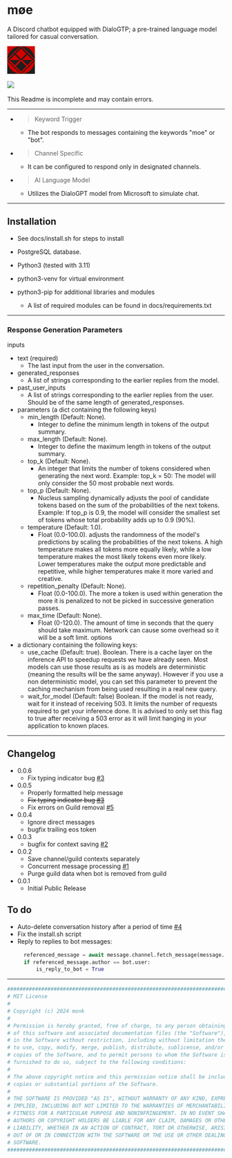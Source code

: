 # møe

A Discord chatbot equipped with DialoGTP; a pre-trained language model tailored for casual conversation.

<img decoding="async" loading="lazy" alt="moe icon of a red and black checkered diamond" src="https://raw.githubusercontent.com/monk-afk/moe/main/images/moe_icon_solid_1280px.png" width="64"/>

[![](https://dcbadge.limes.pink/api/server/CFBC8juT8c)](https://discord.gg/CFBC8juT8c)

This Readme is incomplete and may contain errors.

___

- > Keyword Trigger
  - The bot responds to messages containing the keywords "moe" or "bot".
- > Channel Specific
  - It can be configured to respond only in designated channels.
- > AI Language Model
  - Utilizes the DialoGPT model from Microsoft to simulate chat.

___

## Installation

- See docs/install.sh for steps to install

- PostgreSQL database.
- Python3 (tested with 3.11)
- python3-venv for virtual environment
- python3-pip for additional libraries and modules
  - A list of required modules can be found in docs/requirements.txt

___

### Response Generation Parameters

inputs
  - text (required)
    - The last input from the user in the conversation.
  - generated_responses
    - A list of strings corresponding to the earlier replies from the model.
  - past_user_inputs
    - A list of strings corresponding to the earlier replies from the user. Should be of the same length of generated_responses.
  - parameters (a dict containing the following keys)
    - min_length (Default: None).
      - Integer to define the minimum length in tokens of the output summary.
    - max_length (Default: None).
      - Integer to define the maximum length in tokens of the output summary.
    - top_k (Default: None).
      - An integer that limits the number of tokens considered when generating the next word. Example: top_k = 50: The model will only consider the 50 most probable next words.
    - top_p (Default: None).
      - Nucleus sampling dynamically adjusts the pool of candidate tokens based on the sum of the probabilities of the next tokens. Example: If top_p is 0.9, the model will consider the smallest set of tokens whose total probability adds up to 0.9 (90%).
    - temperature (Default: 1.0).
      - Float (0.0-100.0). adjusts the randomness of the model's predictions by scaling the probabilities of the next tokens. A high temperature makes all tokens more equally likely, while a low temperature makes the most likely tokens even more likely. Lower temperatures make the output more predictable and repetitive, while higher temperatures make it more varied and creative.
    - repetition_penalty (Default: None).
      - Float (0.0-100.0). The more a token is used within generation the more it is penalized to not be picked in successive generation passes.
    - max_time (Default: None).
      - Float (0-120.0). The amount of time in seconds that the query should take maximum. Network can cause some overhead so it will be a soft limit.
options
  - a dictionary containing the following keys:
    - use_cache (Default: true). Boolean. There is a cache layer on the inference API to speedup requests we have already seen. Most models can use those results as is as models are deterministic (meaning the results will be the same anyway). However if you use a non deterministic model, you can set this parameter to prevent the caching mechanism from being used resulting in a real new query.
    - wait_for_model (Default: false) Boolean. If the model is not ready, wait for it instead of receiving 503. It limits the number of requests required to get your inference done. It is advised to only set this flag to true after receiving a 503 error as it will limit hanging in your application to known places.

___

## Changelog

- 0.0.6
  - Fix typing indicator bug [#3](https://github.com/monk-afk/moe/issues/3)
- 0.0.5
  - Properly formatted help message
  - ~~Fix typing indicator bug [#3](https://github.com/monk-afk/moe/issues/3)~~
  - Fix errors on Guild removal [#5](https://github.com/monk-afk/moe/issues/5)
- 0.0.4
  - Ignore direct messages
  - bugfix trailing eos token
- 0.0.3
  - bugfix for context saving [#2](https://github.com/monk-afk/moe/issues/2)
- 0.0.2
  - Save channel/guild contexts separately
  - Concurrent message processing [#1](https://github.com/monk-afk/moe/issues/1)
  - Purge guild data when bot is removed from guild
- 0.0.1
  - Initial Public Release

## To do

  - Auto-delete conversation history after a period of time [#4](https://github.com/monk-afk/moe/issues/4)
  - Fix the install.sh script
  - Reply to replies to bot messages:
    ```py
      referenced_message = await message.channel.fetch_message(message.reference.message_id)
      if referenced_message.author == bot.user:
          is_reply_to_bot = True
    ```
___

```py
####################################################################################
# MIT License                                                                      #
#                                                                                  #
# Copyright (c) 2024 monk                                                          #
#                                                                                  #
# Permission is hereby granted, free of charge, to any person obtaining a copy     #
# of this software and associated documentation files (the "Software"), to deal    #
# in the Software without restriction, including without limitation the rights     #
# to use, copy, modify, merge, publish, distribute, sublicense, and/or sell        #
# copies of the Software, and to permit persons to whom the Software is            #
# furnished to do so, subject to the following conditions:                         #
#                                                                                  #
# The above copyright notice and this permission notice shall be included in all   #
# copies or substantial portions of the Software.                                  #
#                                                                                  #
# THE SOFTWARE IS PROVIDED "AS IS", WITHOUT WARRANTY OF ANY KIND, EXPRESS OR       #
# IMPLIED, INCLUDING BUT NOT LIMITED TO THE WARRANTIES OF MERCHANTABILITY,         #
# FITNESS FOR A PARTICULAR PURPOSE AND NONINFRINGEMENT. IN NO EVENT SHALL THE      #
# AUTHORS OR COPYRIGHT HOLDERS BE LIABLE FOR ANY CLAIM, DAMAGES OR OTHER           #
# LIABILITY, WHETHER IN AN ACTION OF CONTRACT, TORT OR OTHERWISE, ARISING FROM,    #
# OUT OF OR IN CONNECTION WITH THE SOFTWARE OR THE USE OR OTHER DEALINGS IN THE    #
# SOFTWARE.                                                                        #
####################################################################################
```